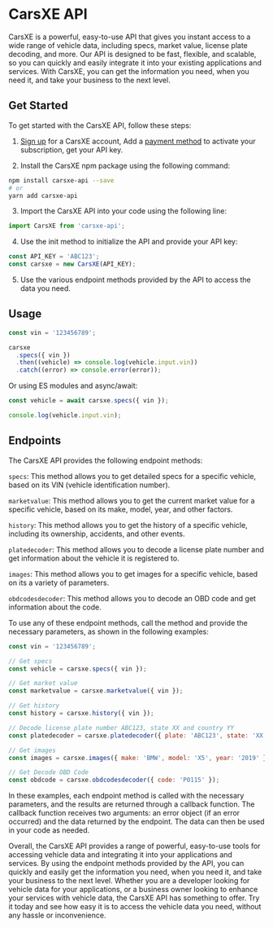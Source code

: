 # CarsXE API

CarsXE is a powerful, easy-to-use API that gives you instant access to a wide range of vehicle data, including specs, market value, license plate decoding, and more. Our API is designed to be fast, flexible, and scalable, so you can quickly and easily integrate it into your existing applications and services. With CarsXE, you can get the information you need, when you need it, and take your business to the next level.

## Get Started

To get started with the CarsXE API, follow these steps:

1. [Sign up](https://api.carsxe.com/login) for a CarsXE account, Add a [payment method](https://api.carsxe.com/dashboard/billing) to activate your subscription, get your API key.

2. Install the CarsXE npm package using the following command:

```bash
npm install carsxe-api --save
# or
yarn add carsxe-api
```

3. Import the CarsXE API into your code using the following line:

```js
import CarsXE from 'carsxe-api';
```

4. Use the init method to initialize the API and provide your API key:

```js
const API_KEY = 'ABC123';
const carsxe = new CarsXE(API_KEY);
```

5. Use the various endpoint methods provided by the API to access the data you need.

## Usage

```js
const vin = '123456789';

carsxe
  .specs({ vin })
  .then((vehicle) => console.log(vehicle.input.vin))
  .catch((error) => console.error(error));
```

Or using ES modules and async/await:

```js
const vehicle = await carsxe.specs({ vin });

console.log(vehicle.input.vin);
```

## Endpoints

The CarsXE API provides the following endpoint methods:

`specs`: This method allows you to get detailed specs for a specific vehicle, based on its VIN (vehicle identification number).

`marketvalue`: This method allows you to get the current market value for a specific vehicle, based on its make, model, year, and other factors.

`history`: This method allows you to get the history of a specific vehicle, including its ownership, accidents, and other events.

`platedecoder`: This method allows you to decode a license plate number and get information about the vehicle it is registered to.

`images`: This method allows you to get images for a specific vehicle, based on its a variety of parameters.

`obdcodesdecoder`: This method allows you to decode an OBD code and get information about the code.

To use any of these endpoint methods, call the method and provide the necessary parameters, as shown in the following examples:

```js
const vin = '123456789';

// Get specs
const vehicle = carsxe.specs({ vin });

// Get market value
const marketvalue = carsxe.marketvalue({ vin });

// Get history
const history = carsxe.history({ vin });

// Decode license plate number ABC123, state XX and country YY
const platedecoder = carsxe.platedecoder({ plate: 'ABC123', state: 'XX', country: 'YY' });

// Get images
const images = carsxe.images({ make: 'BMW', model: 'X5', year: '2019' });

// Get Decode OBD Code
const obdcode = carsxe.obdcodesdecoder({ code: 'P0115' });
```

In these examples, each endpoint method is called with the necessary parameters, and the results are returned through a callback function. The callback function receives two arguments: an error object (if an error occurred) and the data returned by the endpoint. The data can then be used in your code as needed.

Overall, the CarsXE API provides a range of powerful, easy-to-use tools for accessing vehicle data and integrating it into your applications and services. By using the endpoint methods provided by the API, you can quickly and easily get the information you need, when you need it, and take your business to the next level. Whether you are a developer looking for vehicle data for your applications, or a business owner looking to enhance your services with vehicle data, the CarsXE API has something to offer. Try it today and see how easy it is to access the vehicle data you need, without any hassle or inconvenience.
